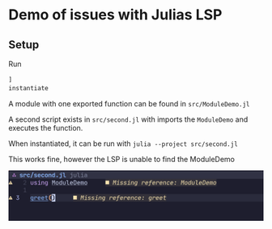 # Demo of issues with Julias LSP


## Setup

Run
```julia
]
instantiate
```

A module with one exported function can be found in `src/ModuleDemo.jl`

A second script exists in `src/second.jl` with imports the `ModuleDemo` and executes the function.

When instantiated, it can be run with `julia --project src/second.jl`

This works fine, however the LSP is unable to find the ModuleDemo

![Lsp Issue](issue.png "Issue")
